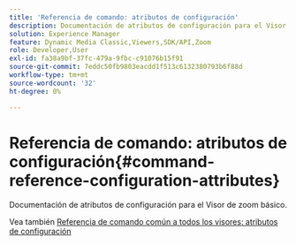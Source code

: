 ```yaml
---
title: 'Referencia de comando: atributos de configuración'
description: Documentación de atributos de configuración para el Visor de zoom básico.
solution: Experience Manager
feature: Dynamic Media Classic,Viewers,SDK/API,Zoom
role: Developer,User
exl-id: fa38a9bf-37fc-479a-9fbc-c91076b15f91
source-git-commit: 7eddc50fb9803eacdd1f513c6132380793b6f88d
workflow-type: tm+mt
source-wordcount: '32'
ht-degree: 0%

---
```


# Referencia de comando: atributos de configuración{#command-reference-configuration-attributes}

Documentación de atributos de configuración para el Visor de zoom básico.

<!--<a id="section_F52FF0F139604447A870ABE6E1C03444"></a>-->

Vea también [Referencia de comando común a todos los visores: atributos de configuración](../../../r-html5-viewer-20-cmdref-configattrib/r-html5-viewer-20-cmdref-configattrib.md#concept-850e0f2c49b949deb7cfbfd330d329bd)
